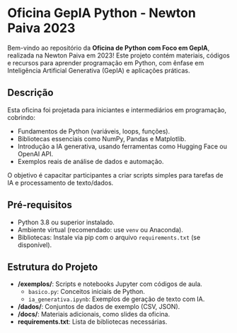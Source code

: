 # Oficina GepIA Python - Newton Paiva 2023

Bem-vindo ao repositório da **Oficina de Python com Foco em GepIA**, realizada na Newton Paiva em 2023! Este projeto contém materiais, códigos e recursos para aprender programação em Python, com ênfase em Inteligência Artificial Generativa (GepIA) e aplicações práticas.

## Descrição

Esta oficina foi projetada para iniciantes e intermediários em programação, cobrindo:
- Fundamentos de Python (variáveis, loops, funções).
- Bibliotecas essenciais como NumPy, Pandas e Matplotlib.
- Introdução a IA generativa, usando ferramentas como Hugging Face ou OpenAI API.
- Exemplos reais de análise de dados e automação.

O objetivo é capacitar participantes a criar scripts simples para tarefas de IA e processamento de texto/dados.

## Pré-requisitos

- Python 3.8 ou superior instalado.
- Ambiente virtual (recomendado: use `venv` ou Anaconda).
- Bibliotecas: Instale via pip com o arquivo `requirements.txt` (se disponível).

## Estrutura do Projeto

- **/exemplos/**: Scripts e notebooks Jupyter com códigos de aula.
  - `basico.py`: Conceitos iniciais de Python.
  - `ia_generativa.ipynb`: Exemplos de geração de texto com IA.
- **/dados/**: Conjuntos de dados de exemplo (CSV, JSON).
- **/docs/**: Materiais adicionais, como slides da oficina.
- **requirements.txt**: Lista de bibliotecas necessárias.


